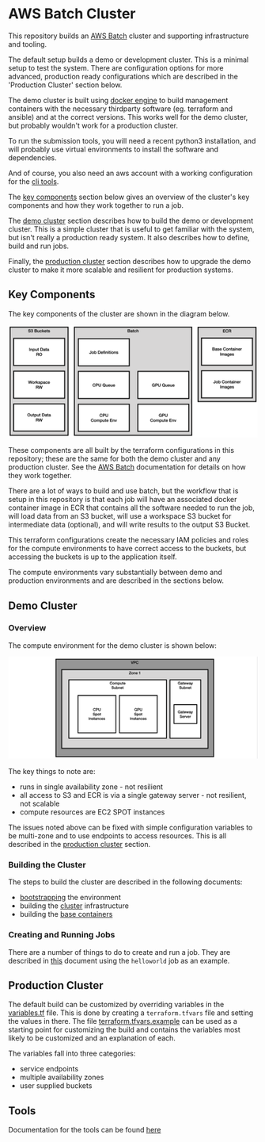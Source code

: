 # AWS Batch Cluster

This repository builds an [AWS Batch](https://aws.amazon.com/batch/) cluster and supporting infrastructure 
and tooling.

The default setup builds a demo or development cluster. This is a minimal setup to test the system. There
are configuration options for more advanced, production ready configurations which are described in the
'Production Cluster' section below.

The demo cluster is built using [docker engine](https://docs.docker.com/engine/install/) to build 
management containers with the necessary thirdparty software (eg. terraform and ansible) and at the 
correct versions. This works well for the demo cluster, but probably wouldn't work for a production cluster.

To run the submission tools, you will need a recent python3 installation, and will probably use virtual
environments to install the software and dependencies.

And of course, you also need an aws account with a working configuration for the 
[cli tools](https://docs.aws.amazon.com/cli/latest/userguide/getting-started-quickstart.html).

The [key components](#key-components) section below gives an overview of the cluster's key components and
how they work together to run a job.

The [demo cluster](#demo-cluster) section describes how to build the demo or development cluster. This
is a simple cluster that is useful to get familiar with the system, but isn't really a production
ready system. It also describes how to define, build and run jobs.

Finally, the [production cluster](#production-cluster) section describes how to upgrade the demo
cluster to make it more scalable and resilient for production systems.

## Key Components

The key components of the cluster are shown in the diagram below.

![Cluster Key Components](docs/cluster_key_components.png "Cluster Key Components")

These components are all built by the terraform configurations in this repository; these are the same
for both the demo cluster and any production cluster. See the [AWS Batch](https://aws.amazon.com/batch/)
documentation for details on how they work together.

There are a lot of ways to build and use batch, but the workflow that is setup in this repository
is that each job will have an associated docker container image in ECR that contains
all the software needed to run the job, will load data from an S3 bucket, will use a workspace S3
bucket for intermediate data (optional), and will write results to the output S3 Bucket.

This terraform configurations create the necessary IAM policies and roles for the compute environments to 
have correct access to the buckets, but accessing the buckets is up to the application itself.

The compute environments vary substantially between demo and production environments and are described
in the sections below.

## Demo Cluster

### Overview

The compute environment for the demo cluster is shown below:

![Demo Compute Environment](docs/demo_compute_env.png "Demo Compute Environment")

The key things to note are:

* runs in single availability zone - not resilient
* all access to S3 and ECR is via a single gateway server - not resilient, not scalable
* compute resources are EC2 SPOT instances

The issues noted above can be fixed with simple configuration variables to be multi-zone and to use
endpoints to access resources. This is all described in the [production cluster](#production-cluster)
section.

### Building the Cluster

The steps to build the cluster are described in the following documents:

* [bootstrapping](docs/00-bootstrapping.md) the environment
* building the [cluster](docs/01-cluster.md) infrastructure
* building the [base containers](docs/02-base-containers.md)

### Creating and Running Jobs

There are a number of things to do to create and run a job. They are described in [this](docs/job-helloworld.md)
document using the `helloworld` job as an example.

## Production Cluster

The default build can be customized by overriding variables in the [variables.tf](01-cluster/cluster/variables.tf) 
file. This is done by creating a `terraform.tfvars` file and setting the values in there. The file
[terraform.tfvars.example](01-cluster/cluster/terraform.tfvars.example) can be used as a starting point
for customizing the build and contains the variables most likely to be customized and an explanation of each.

The variables fall into three categories:

* service endpoints
* multiple availability zones
* user supplied buckets

## Tools

Documentation for the tools can be found [here](docs/tools.md)

